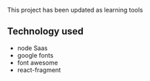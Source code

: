 This project has been updated as learning tools 
## Technology used
- node Saas
- google fonts
- font awesome
- react-fragment